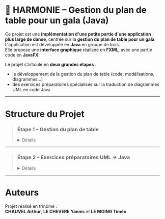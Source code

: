 # 🎼 HARMONIE – Gestion du plan de table pour un gala (Java)

Ce projet est une **implémentation d'une petite partie d'une application plus large de danse**, centrée sur la **gestion du plan de table pour un gala**.  
L'application est développée en **Java** en groupe de trois.  
Elle propose une **interface graphique** réalisée en **FXML**, avec une partie code en **JavaFX**.

Le projet s’articule en **deux grandes étapes** :
- le développement de la gestion du plan de table (code, modélisations, diagrammes…)
- des exercices préparatoires spécialisés sur la traduction de diagrammes UML en code Java

---

# Structure du Projet

> ### **Étape 1 – Gestion du plan de table**
> <details> <summary>Détails</summary>
>
>> Cette étape regroupe :
>> - Tout le **code source Java** pour la gestion des tables, invités, placement, etc.
>> - L’**interface graphique** en FXML et son intégration JavaFX
>> - Les **modélisations UML** : diagrammes de classes, de séquence, etc.
>> - Les documents d’**analyse et conception**
>> 
>> 📂 [Dossier Application](https://github.com/yannislechevere/SAE-2.01/tree/master/Exercices)
>
> </details>

---

> ### **Étape 2 – Exercices préparatoires UML → Java**
> <details> <summary>Détails</summary>
>
>> Cette partie contient des exercices pour :
>> - Lire et comprendre des **diagrammes UML**
>> - Traduire ces diagrammes en **code Java**
>> - Mettre en œuvre des structures de classes, relations, comportements selon les modèles
>> 
>> 📂 [Dossier Exercices UML](https://github.com/yannislechevere/SAE-2.01/tree/master/Exercices)
>
> </details>

---

# Auteurs

Projet réalisé en trinôme :   
**CHAUVEL Arthur**, **LE CHEVERE Yannis** et **LE MOING Timéo**
